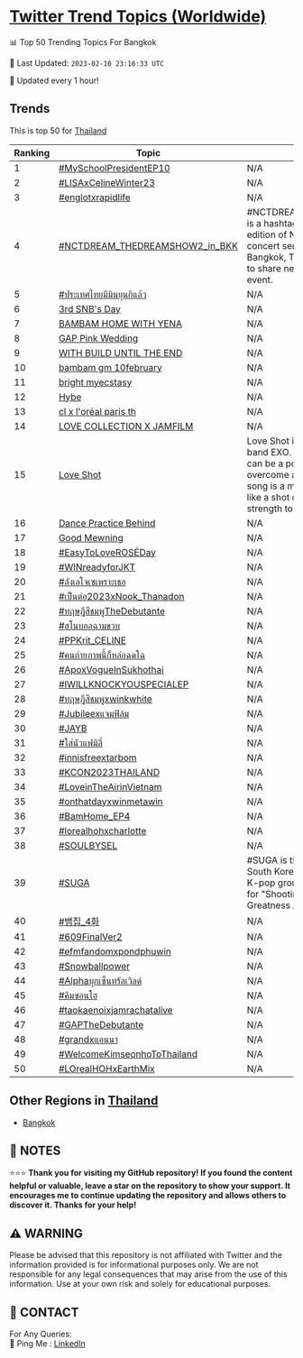 [Twitter Trend Topics (Worldwide)](https://github.com/ErcinDedeoglu/Twitter-Trend-Topics)
==========


📊 Top 50 Trending Topics For Bangkok

📆 Last Updated: `2023-02-10 23:16:33 UTC`

🔧 Updated every 1 hour!


## Trends

This is top 50 for [Thailand](</Thailand>)

| Ranking | Topic | Mean |
| ------- | ------------ | ------------ |
| 1 | [#MySchoolPresidentEP10](http://twitter.com/search?q=%23MySchoolPresidentEP10) | N/A |
| 2 | [#LISAxCelineWinter23](http://twitter.com/search?q=%23LISAxCelineWinter23) | N/A |
| 3 | [#englotxrapidlife](http://twitter.com/search?q=%23englotxrapidlife) | N/A |
| 4 | [#NCTDREAM_THEDREAMSHOW2_in_BKK](http://twitter.com/search?q=%23NCTDREAM_THEDREAMSHOW2_in_BKK) | #NCTDREAM_THEDREAMSHOW2_in_BKK is a hashtag used to promote the second edition of NCT Dream's The Dream Show concert series, which was held in Bangkok, Thailand. The hashtag is used to share news and updates about the event. |
| 5 | [#ประเทศไทยมีมินยุนกิแล้ว](http://twitter.com/search?q=%23%e0%b8%9b%e0%b8%a3%e0%b8%b0%e0%b9%80%e0%b8%97%e0%b8%a8%e0%b9%84%e0%b8%97%e0%b8%a2%e0%b8%a1%e0%b8%b5%e0%b8%a1%e0%b8%b4%e0%b8%99%e0%b8%a2%e0%b8%b8%e0%b8%99%e0%b8%81%e0%b8%b4%e0%b9%81%e0%b8%a5%e0%b9%89%e0%b8%a7) | N/A |
| 6 | [3rd SNB's Day](http://twitter.com/search?q=3rd+SNB%27s+Day) | N/A |
| 7 | [BAMBAM HOME WITH YENA](http://twitter.com/search?q=BAMBAM+HOME+WITH+YENA) | N/A |
| 8 | [GAP Pink Wedding](http://twitter.com/search?q=GAP+Pink+Wedding) | N/A |
| 9 | [WITH BUILD UNTIL THE END](http://twitter.com/search?q=WITH+BUILD+UNTIL+THE+END) | N/A |
| 10 | [bambam gm 10february](http://twitter.com/search?q=bambam+gm+10february) | N/A |
| 11 | [bright myecstasy](http://twitter.com/search?q=bright+myecstasy) | N/A |
| 12 | [Hybe](http://twitter.com/search?q=Hybe) | N/A |
| 13 | [cl x l'oréal paris th](http://twitter.com/search?q=cl+x+l%27or%c3%a9al+paris+th) | N/A |
| 14 | [LOVE COLLECTION X JAMFILM](http://twitter.com/search?q=LOVE+COLLECTION+X+JAMFILM) | N/A |
| 15 | [Love Shot](http://twitter.com/search?q=Love+Shot) | Love Shot is a song by South Korean boy band EXO. The song is about how love can be a powerful force that can help you overcome any obstacle. The title of the song is a metaphor for how love can be like a shot of adrenaline that gives you the strength to keep going. |
| 16 | [Dance Practice Behind](http://twitter.com/search?q=Dance+Practice+Behind) | N/A |
| 17 | [Good Mewning](http://twitter.com/search?q=Good+Mewning) | N/A |
| 18 | [#EasyToLoveROSÉDay](http://twitter.com/search?q=%23EasyToLoveROS%c3%89Day) | N/A |
| 19 | [#WINreadyforJKT](http://twitter.com/search?q=%23WINreadyforJKT) | N/A |
| 20 | [#ลังเลใจเซเพราะเธอ](http://twitter.com/search?q=%23%e0%b8%a5%e0%b8%b1%e0%b8%87%e0%b9%80%e0%b8%a5%e0%b9%83%e0%b8%88%e0%b9%80%e0%b8%8b%e0%b9%80%e0%b8%9e%e0%b8%a3%e0%b8%b2%e0%b8%b0%e0%b9%80%e0%b8%98%e0%b8%ad) | N/A |
| 21 | [#เป็นต่อ2023xNook_Thanadon](http://twitter.com/search?q=%23%e0%b9%80%e0%b8%9b%e0%b9%87%e0%b8%99%e0%b8%95%e0%b9%88%e0%b8%ad2023xNook_Thanadon) | N/A |
| 22 | [#ทฤษฎีสีชมพูTheDebutante](http://twitter.com/search?q=%23%e0%b8%97%e0%b8%a4%e0%b8%a9%e0%b8%8e%e0%b8%b5%e0%b8%aa%e0%b8%b5%e0%b8%8a%e0%b8%a1%e0%b8%9e%e0%b8%b9TheDebutante) | N/A |
| 23 | [#สโนบอลฉามขวบ](http://twitter.com/search?q=%23%e0%b8%aa%e0%b9%82%e0%b8%99%e0%b8%9a%e0%b8%ad%e0%b8%a5%e0%b8%89%e0%b8%b2%e0%b8%a1%e0%b8%82%e0%b8%a7%e0%b8%9a) | N/A |
| 24 | [#PPKrit_CELINE](http://twitter.com/search?q=%23PPKrit_CELINE) | N/A |
| 25 | [#คนถ่ายภาพนี้ก็หล่อฉดใฉ](http://twitter.com/search?q=%23%e0%b8%84%e0%b8%99%e0%b8%96%e0%b9%88%e0%b8%b2%e0%b8%a2%e0%b8%a0%e0%b8%b2%e0%b8%9e%e0%b8%99%e0%b8%b5%e0%b9%89%e0%b8%81%e0%b9%87%e0%b8%ab%e0%b8%a5%e0%b9%88%e0%b8%ad%e0%b8%89%e0%b8%94%e0%b9%83%e0%b8%89) | N/A |
| 26 | [#ApoxVogueInSukhothai](http://twitter.com/search?q=%23ApoxVogueInSukhothai) | N/A |
| 27 | [#IWILLKNOCKYOUSPECIALEP](http://twitter.com/search?q=%23IWILLKNOCKYOUSPECIALEP) | N/A |
| 28 | [#ทฤษฎีสีชมพูxwinkwhite](http://twitter.com/search?q=%23%e0%b8%97%e0%b8%a4%e0%b8%a9%e0%b8%8e%e0%b8%b5%e0%b8%aa%e0%b8%b5%e0%b8%8a%e0%b8%a1%e0%b8%9e%e0%b8%b9xwinkwhite) | N/A |
| 29 | [#Jubileexแจมฟิล์ม](http://twitter.com/search?q=%23Jubileex%e0%b9%81%e0%b8%88%e0%b8%a1%e0%b8%9f%e0%b8%b4%e0%b8%a5%e0%b9%8c%e0%b8%a1) | N/A |
| 30 | [#JAYB](http://twitter.com/search?q=%23JAYB) | N/A |
| 31 | [#ใส่นัวแฟมิลี่](http://twitter.com/search?q=%23%e0%b9%83%e0%b8%aa%e0%b9%88%e0%b8%99%e0%b8%b1%e0%b8%a7%e0%b9%81%e0%b8%9f%e0%b8%a1%e0%b8%b4%e0%b8%a5%e0%b8%b5%e0%b9%88) | N/A |
| 32 | [#innisfreextarbom](http://twitter.com/search?q=%23innisfreextarbom) | N/A |
| 33 | [#KCON2023THAILAND](http://twitter.com/search?q=%23KCON2023THAILAND) | N/A |
| 34 | [#LoveinTheAirinVietnam](http://twitter.com/search?q=%23LoveinTheAirinVietnam) | N/A |
| 35 | [#onthatdayxwinmetawin](http://twitter.com/search?q=%23onthatdayxwinmetawin) | N/A |
| 36 | [#BamHome_EP4](http://twitter.com/search?q=%23BamHome_EP4) | N/A |
| 37 | [#lorealhohxcharlotte](http://twitter.com/search?q=%23lorealhohxcharlotte) | N/A |
| 38 | [#SOULBYSEL](http://twitter.com/search?q=%23SOULBYSEL) | N/A |
| 39 | [#SUGA](http://twitter.com/search?q=%23SUGA) | #SUGA is the nickname of Min Yoongi, a South Korean rapper and member of the K-pop group BTS. The acronym stands for "Shooting Yoongi Unstoppable Greatness Achiever". |
| 40 | [#뱀집_4화](http://twitter.com/search?q=%23%eb%b1%80%ec%a7%91_4%ed%99%94) | N/A |
| 41 | [#609FinalVer2](http://twitter.com/search?q=%23609FinalVer2) | N/A |
| 42 | [#efmfandomxpondphuwin](http://twitter.com/search?q=%23efmfandomxpondphuwin) | N/A |
| 43 | [#Snowballpower](http://twitter.com/search?q=%23Snowballpower) | N/A |
| 44 | [#Alphaบุกเซ็นทรัลเวิลด์](http://twitter.com/search?q=%23Alpha%e0%b8%9a%e0%b8%b8%e0%b8%81%e0%b9%80%e0%b8%8b%e0%b9%87%e0%b8%99%e0%b8%97%e0%b8%a3%e0%b8%b1%e0%b8%a5%e0%b9%80%e0%b8%a7%e0%b8%b4%e0%b8%a5%e0%b8%94%e0%b9%8c) | N/A |
| 45 | [#คิมซอนโฮ](http://twitter.com/search?q=%23%e0%b8%84%e0%b8%b4%e0%b8%a1%e0%b8%8b%e0%b8%ad%e0%b8%99%e0%b9%82%e0%b8%ae) | N/A |
| 46 | [#taokaenoixjamrachatalive](http://twitter.com/search?q=%23taokaenoixjamrachatalive) | N/A |
| 47 | [#GAPTheDebutante](http://twitter.com/search?q=%23GAPTheDebutante) | N/A |
| 48 | [#grandxแอนนา](http://twitter.com/search?q=%23grandx%e0%b9%81%e0%b8%ad%e0%b8%99%e0%b8%99%e0%b8%b2) | N/A |
| 49 | [#WelcomeKimseonhoToThailand](http://twitter.com/search?q=%23WelcomeKimseonhoToThailand) | N/A |
| 50 | [#LOrealHOHxEarthMix](http://twitter.com/search?q=%23LOrealHOHxEarthMix) | N/A |



## Other Regions in [Thailand](</Thailand>)

* [Bangkok](</Thailand/Bangkok.md>)



## 📝 NOTES

⭐⭐⭐ **Thank you for visiting my GitHub repository! If you found the content helpful or valuable, leave a star on the repository to show your support. It encourages me to continue updating the repository and allows others to discover it. Thanks for your help!**


## ⚠️ WARNING

Please be advised that this repository is not affiliated with Twitter and the information provided is for informational purposes only. We are not responsible for any legal consequences that may arise from the use of this information. Use at your own risk and solely for educational purposes.


## 📨 CONTACT

 For Any Queries:  
            🏓 Ping Me : [LinkedIn](https://www.linkedin.com/in/ercindedeoglu/)
